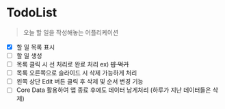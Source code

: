 # TodoList
> 오늘 할 일을 작성해놓는 어플리케이션
- [x] 할 일 목록 표시
- [ ] 할 일 생성
- [ ] 목록 클릭 시 선 처리로 완료 처리 ex) ~~밥 먹기~~
- [ ] 목록 오른쪽으로 슬라이드 시 삭제 가능하게 처리
- [ ] 왼쪽 상단 Edit 버튼 클릭 후 삭제 및 순서 변경 기능
- [ ] Core Data 활용하여 앱 종료 후에도 데이터 남게처리 (하루가 지난 데이터들은 삭제)